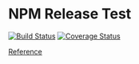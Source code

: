 # NPM Release Test

[![Build Status](https://travis-ci.org/daenamkim/npm-release-test.svg?branch=master)](https://travis-ci.org/daenamkim/npm-release-test)
[![Coverage Status](https://coveralls.io/repos/github/daenamkim/npm-release-test/badge.svg?branch=master)](https://coveralls.io/github/daenamkim/npm-release-test?branch=master)

[Reference](https://medium.com/@nilayvishwakarma/build-an-npm-package-with-typescript-by-nilay-vishwakarma-f303d7072f80)
